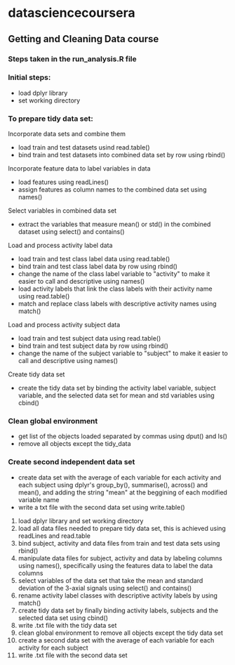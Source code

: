 # datasciencecoursera 
## Getting and Cleaning Data course

### Steps taken in the run_analysis.R file 

### Initial steps: 

- load dplyr library 
- set working directory 


### To prepare tidy data set: 

Incorporate data sets and combine them 
- load train and test datasets usind read.table() 
- bind train and test datasets into combined data set by row using rbind() 

Incorporate feature data to label variables in data 
- load features using readLines() 
- assign features as column names to the combined data set using names() 

Select variables in combined data set 
- extract the variables that measure mean() or std() in the combined dataset using select() and contains() 

Load and process activity label data 
- load train and test class label data using read.table() 
- bind train and test class label data by row using rbind() 
- change the name of the class label variable to "activity" to make it easier to call and descriptive using names() 
- load activity labels that link the class labels with their activity name using read.table() 
- match and replace class labels with descriptive activity names using match() 

Load and process activity subject data
- load train and test subject data using read.table()
- bind train and test subject data by row using rbind()
- change the name of the subject variable to "subject" to make it easier to call and descriptive using names() 

Create tidy data set
- create the tidy data set by binding the activity label variable, subject variable, and the selected data set for mean and std variables using cbind()



### Clean global environment

- get list of the objects loaded separated by commas using dput() and ls()
- remove all objects except the tidy_data



### Create second independent data set

- create data set with the average of each variable for each activity and each subject using dplyr's group_by(), summarise(), across() and mean(), and adding the string "mean" at the beggining of each modified variable name
- write a txt file with the second data set using write.table()











1. load dplyr library and set working directory
2. load all data files needed to prepare tidy data set, this is achieved using readLines and read.table
3. bind subject, activity and data files from train and test data sets using rbind()
4. manipulate data files for subject, activity and data by labeling columns using names(), specifically using the features data to label the data columns
5. select variables of the data set that take the mean and standard deviation of the 3-axial signals using select() and contains()
6. rename activity label classes with descriptive activity labels by using match()
7. create tidy data set by finally binding activity labels, subjects and the selected data set using cbind()
8. write .txt file with the tidy data set
9. clean global environment to remove all objects except the tidy data set
10. create a second data set with the average of each variable for each activity for each subject
11. write .txt file with the second data set
